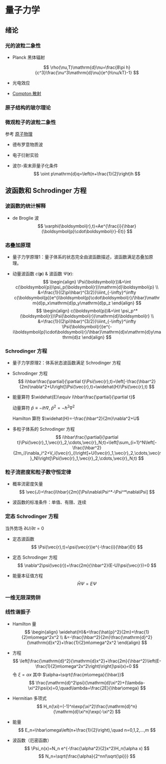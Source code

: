# 量子力学

## 绪论

### 光的波粒二象性

- Planck 黑体辐射
  
  $$
  \rho(\nu,T)\mathrm{d}\nu=\frac{8\pi h}{c^3}\frac{\nu^3\mathrm{d}\nu}{e^{h\nu/kT}-1}
  $$

- 光电效应

- [Compton 散射](/blog/physics/atom#光的波粒二象性)

### 原子结构的玻尔理论

### 微观粒子的波粒二象性

参考 [原子物理](/blog/physics/atom#实物粒子波动性)

- 德布罗意物质波

- 电子衍射实验

- 波尔-索末菲量子化条件
$$
\oint p\mathrm{d}q=\left(n+\frac{1}{2}\right)h
$$

## 波函数和 Schrodinger 方程

### 波函数的统计解释

- de Broglie 波
$$
\varphi(\boldsymbol{r},t)=Ae^{\frac{i}{\hbar}(\boldsymbol{p}\cdot\boldsymbol{r}-Et)}
$$

### 态叠加原理

- 量子力学原理1：量子体系的状态完全由波函数描述，波函数满足态叠加原理。

- 动量波函数 $c(\boldsymbol{p})$ & 波函数 $\Psi(\boldsymbol{r})$:
$$
\begin{align}
\Psi(\boldsymbol{r})&=\int c(\boldsymbol{p})\psi_p(\boldsymbol{r})\mathrm{d}\boldsymbol{p} \\
&=\frac{1}{(2\pi\hbar)^{3/2}}\iiint_{-\infty}^\infty c(\boldsymbol{p})e^{i\boldsymbol{p}\cdot\boldsymbol{r}/\hbar}\mathrm{d}p_x\mathrm{d}p_y\mathrm{d}p_z
\end{align}
$$
$$
\begin{align}
c(\boldsymbol{p})&=\int \psi_p^*(\boldsymbol{r})\Psi(\boldsymbol{r})\mathrm{d}\boldsymbol{r} \\
&=\frac{1}{(2\pi\hbar)^{3/2}}\iiint_{-\infty}^\infty \Psi(\boldsymbol{r})e^{-i\boldsymbol{p}\cdot\boldsymbol{r}/\hbar}\mathrm{d}x\mathrm{d}y\mathrm{d}z
\end{align}
$$

### Schrodinger 方程

- 量子力学原理2：体系状态波函数满足 Schrodinger 方程

- Schrodinger 方程
$$
i\hbar\frac{\partial}{\partial t}\Psi(\vec{r},t)=\left[-\frac{\hbar^2}{2m}\nabla^2+U\right]\Psi(\vec{r},t)=\widehat{H}\Psi(\vec{r},t)
$$

- 能量算符 $\widehat{E}\equiv i\hbar\frac{\partial}{\partial t}$

  动量算符 $\widehat{p}\equiv -i\hbar\nabla,\ \widehat{p}^2=-\hbar^2\nabla^2$

  Hamilton 算符 $\widehat{H}=-\frac{\hbar^2}{2m}\nabla^2+U$

- 多粒子体系的 Schrodinger 方程
$$
i\hbar\frac{\partial}{\partial t}\Psi(\vec{r}_1,\vec{r}_2,\cdots,\vec{r}_N;t)=\left[\sum_{i=1}^N\left[-\frac{\hbar^2}{2m_i}\nabla_i^2+V_i(\vec{r}_i)\right]+U(\vec{r}_1,\vec{r}_2,\cdots,\vec{r}_N)\right]\Psi(\vec{r}_1,\vec{r}_2,\cdots,\vec{r}_N;t)
$$

### 粒子流密度和粒子数守恒定律

- 概率流密度矢量
$$
\vec{J}=\frac{i\hbar}{2m}[\Psi\nabla\Psi^*-\Psi^*\nabla\Psi]
$$

- 波函数的标准条件：单值、有限、连续

### 定态 Schrodinger 方程

当外势场 $\partial U/\partial t=0$

- 定态波函数
$$
\Psi(\vec{r},t)=\psi(\vec{r})e^{-\frac{i}{\hbar}Et}
$$

- 定态 Schrodinger 方程
$$
\nabla^2\psi(\vec{r})+\frac{2m}{\hbar^2}(E-U)\psi(\vec{r})=0
$$

- 能量本征值方程
$$
\widehat{H}\Psi=E\Psi
$$

### 一维无限深势阱

### 线性谐振子

- Hamilton 量
$$
\begin{align}
\widehat{H}&=\frac{\hat{p}^2}{2m}+\frac{1}{2}m\omega^2x^2 \\
&=-\frac{\hbar^2}{2m}\frac{\mathrm{d}^2}{\mathrm{d}x^2}+\frac{1}{2}m\omega^2x^2
\end{align}
$$

- 方程
$$
\left[\frac{\mathrm{d}^2}{\mathrm{d}x^2}+\frac{2m}{\hbar^2}\left(E-\frac{1}{2}m\omega^2x^2\right)\right]\psi(x)=0
$$
令 $\xi=\alpha x$ 其中 $\alpha=\sqrt{\frac{m\omega}{\hbar}}$
$$
\frac{\mathrm{d}^2\psi}{\mathrm{d}\xi^2}+(\lambda-\xi^2)\psi(x)=0,\quad\lambda=\frac{2E}{\hbar\omega}
$$

- Hermitian 多项式
$$
H_n(\xi)=(-1)^n\exp(\xi^2)\frac{\mathrm{d}^n}{\mathrm{d}\xi^n}\exp(-\xi^2)
$$

- 能量
$$
E_n=\hbar\omega\left(n+\frac{1}{2}\right),\quad n=0,1,2,...,m
$$

- 波函数（厄密函数）
$$
\Psi_n(x)=N_n e^{-\frac{\alpha^2}{2}x^2}H_n(\alpha x)
$$
$$
N_n=\sqrt{\frac{\alpha}{2^nn!\sqrt{\pi}}}
$$
